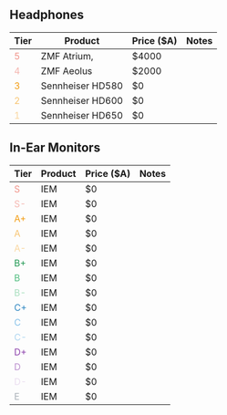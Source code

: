 <h2>Headphones</h2>

| Tier      | Product  | Price ($A) | Notes| 
| ----------- | ----------- | ----------- | ----------- |
| <span style="color:#F1948A">5</span> | ZMF Atrium,  | $4000
| <span style="color:#F5B7B1">4</span> | ZMF Aeolus | $2000
| <span style="color:#F39C12">3</span> | Sennheiser HD580 | $0
| <span style="color:#F8C471">2</span> | Sennheiser HD600 | $0
| <span style="color:#FAD7A0">1</span> | Sennheiser HD650 | $0

<h2>In-Ear Monitors</h2>

| Tier      | Product  | Price ($A) | Notes| 
| ----------- | ----------- | ----------- | ----------- |
| <span style="color:#F1948A">S</span> | IEM | $0
| <span style="color:#F5B7B1">S-</span> | IEM | $0
| <span style="color:#F39C12">A+</span> | IEM | $0
| <span style="color:#F8C471">A</span> | IEM | $0
| <span style="color:#FAD7A0">A-</span> | IEM | $0
| <span style="color:#229954">B+</span> | IEM | $0
| <span style="color:#52BE80">B</span> | IEM | $0
| <span style="color:#A9DFBF">B-</span> | IEM | $0
| <span style="color:#2E86C1">C+</span> | IEM | $0
| <span style="color:#85C1E9">C</span> | IEM | $0
| <span style="color:#AED6F1">C-</span> | IEM | $0
| <span style="color:#8E44AD">D+</span> | IEM | $0
| <span style="color:#BB8FCE">D</span> | IEM | $0
| <span style="color:#EBDEF0">D-</span> | IEM | $0
| <span style="color:#ABB2B9">E</span> | IEM | $0